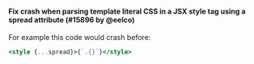 #### Fix crash when parsing template literal CSS in a JSX style tag using a spread attribute (#15896 by @eelco)

For example this code would crash before:

<!-- prettier-ignore -->
```jsx
<style {...spread}>{`.{}`}</style>
```
